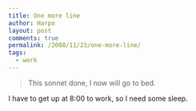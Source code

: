 ```yaml
---
title: One more line
author: Harpo
layout: post
comments: true
permalink: /2008/11/23/one-more-line/
tags:
  - work
---
```

> This sonnet done, I now will go to bed.

I have to get up at 8:00 to work, so I need some sleep.